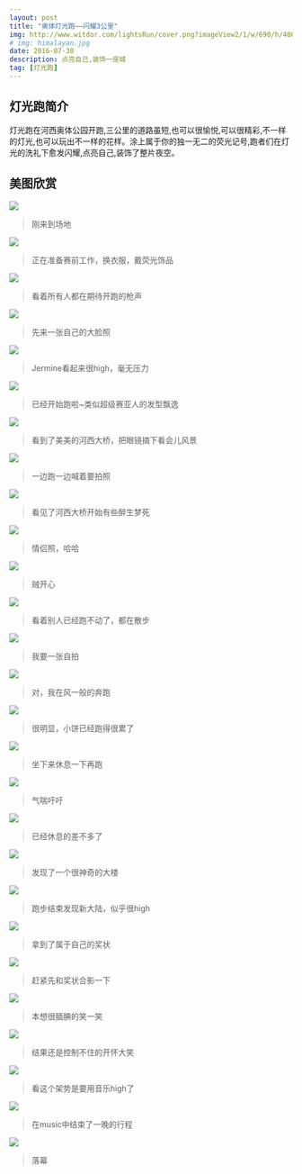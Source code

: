 ```yaml
---
layout: post
title: "奥体灯光跑——闪耀3公里"
img: http://www.witdor.com/lightsRun/cover.png?imageView2/1/w/690/h/400
# img: himalayan.jpg
date: 2016-07-30
description: 点亮自己,装饰一座城 
tag: [灯光跑]
---
```

## 灯光跑简介

灯光跑在河西奥体公园开跑,三公里的道路虽短,也可以很愉悦,可以很精彩,不一样的灯光,也可以玩出不一样的花样。涂上属于你的独一无二的荧光记号,跑者们在灯光的洗礼下愈发闪耀,点亮自己,装饰了整片夜空。  

## 美图欣赏
![](http://www.witdor.com/lightsRun/20160730_204111.jpg?imageView2/1/w/690/600)
> 刚来到场地


![](http://www.witdor.com/lightsRun/20160730_195948.jpg?imageView2/1/w/690/600)
> 正在准备赛前工作，换衣服，戴荧光饰品


![](http://www.witdor.com/lightsRun/20160730_200026.jpg?imageView2/1/w/690/600)
> 看着所有人都在期待开跑的枪声


![](http://www.witdor.com/lightsRun/20160730_200619.jpg?imageView2/1/w/690/600)
> 先来一张自己的大脸照


![](http://www.witdor.com/lightsRun/20160730_200656.jpg?imageView2/1/w/690/600)
> Jermine看起来很high，毫无压力


![](http://www.witdor.com/lightsRun/20160730_200946.jpg?imageView2/1/w/690/600)
> 已经开始跑啦~类似超级赛亚人的发型飘逸


![](http://www.witdor.com/lightsRun/20160730_201431.jpg?imageView2/1/w/690/600)
> 看到了美美的河西大桥，把眼镜摘下看会儿风景


![](http://www.witdor.com/lightsRun/20160730_201038.jpg?imageView2/1/w/690/600)
> 一边跑一边喊着要拍照


![](http://www.witdor.com/lightsRun/20160730_201449.jpg?imageView2/1/w/690/600)
> 看见了河西大桥开始有些醉生梦死


![](http://www.witdor.com/lightsRun/20160730_204836.jpg?imageView2/1/w/690/600)
> 情侣照，哈哈


![](http://www.witdor.com/lightsRun/20160730_200703.jpg?imageView2/1/w/690/600)
> 贼开心


![](http://www.witdor.com/lightsRun/20160730_201206.jpg?imageView2/1/w/690/600)
> 看着别人已经跑不动了，都在散步


![](http://www.witdor.com/lightsRun/20160730_202301.jpg?imageView2/1/w/690/600)
> 我要一张自拍


![](http://www.witdor.com/lightsRun/20160730_203243.jpg?imageView2/1/w/690/600)
> 对，我在风一般的奔跑


![](http://www.witdor.com/lightsRun/20160730_201450.jpg?imageView2/1/w/690/600)
> 很明显，小饼已经跑得很累了


![](http://www.witdor.com/lightsRun/20160730_202245.jpg?imageView2/1/w/690/600)
> 坐下来休息一下再跑


![](http://www.witdor.com/lightsRun/20160730_202817.jpg?imageView2/1/w/690/600)
> 气喘吁吁


![](http://www.witdor.com/lightsRun/20160730_202251.jpg?imageView2/1/w/690/600)
> 已经休息的差不多了


![](http://www.witdor.com/lightsRun/20160730_203823.jpg?imageView2/1/w/690/600)
> 发现了一个很神奇的大楼


![](http://www.witdor.com/lightsRun/20160730_204116.jpg?imageView2/1/w/690/600)
> 跑步结束发现新大陆，似乎很high


![](http://www.witdor.com/lightsRun/20160730_204325.jpg?imageView2/1/w/690/600)
> 拿到了属于自己的奖状


![](http://www.witdor.com/lightsRun/20160730_204341.jpg?imageView2/1/w/690/600)
> 赶紧先和奖状合影一下


![](http://www.witdor.com/lightsRun/20160730_210036.jpg?imageView2/1/w/690/600)
> 本想很腼腆的笑一笑


![](http://www.witdor.com/lightsRun/20160730_210041.jpg?imageView2/1/w/690/600)
> 结果还是控制不住的开怀大笑


![](http://www.witdor.com/lightsRun/20160730_204706.jpg?imageView2/1/w/690/600)
> 看这个架势是要用音乐high了


![](http://www.witdor.com/lightsRun/20160730_205014.jpg?imageView2/1/w/690/600)
> 在music中结束了一晚的行程


![](http://www.witdor.com/lightsRun/20160730_212318.jpg?imageView2/1/w/690/600)
> 落幕


